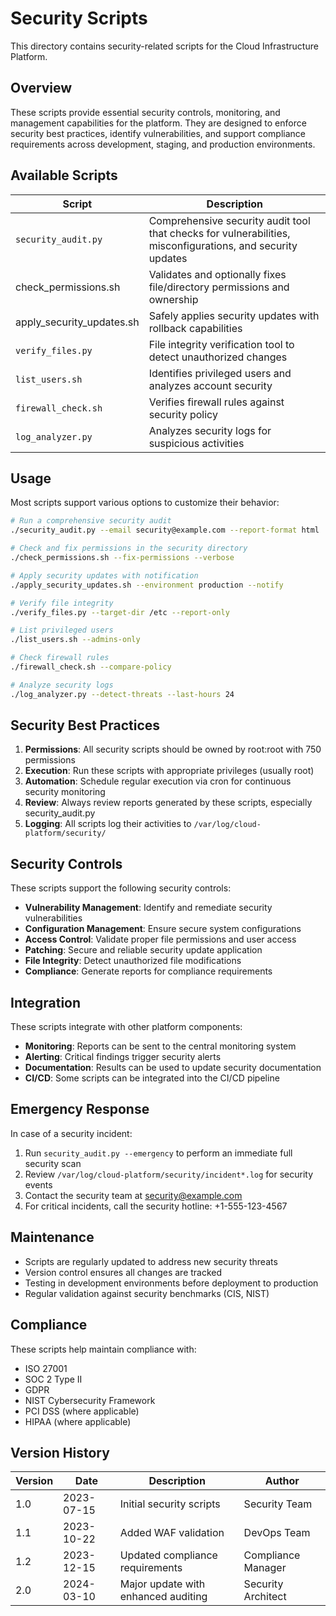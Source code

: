 # Security Scripts

This directory contains security-related scripts for the Cloud Infrastructure Platform.

## Overview

These scripts provide essential security controls, monitoring, and management capabilities for the platform. They are designed to enforce security best practices, identify vulnerabilities, and support compliance requirements across development, staging, and production environments.

## Available Scripts

| Script | Description |
| --- | --- |
| `security_audit.py` | Comprehensive security audit tool that checks for vulnerabilities, misconfigurations, and security updates |
| check_permissions.sh | Validates and optionally fixes file/directory permissions and ownership |
| apply_security_updates.sh | Safely applies security updates with rollback capabilities |
| `verify_files.py` | File integrity verification tool to detect unauthorized changes |
| `list_users.sh` | Identifies privileged users and analyzes account security |
| `firewall_check.sh` | Verifies firewall rules against security policy |
| `log_analyzer.py` | Analyzes security logs for suspicious activities |

## Usage

Most scripts support various options to customize their behavior:

```bash
# Run a comprehensive security audit
./security_audit.py --email security@example.com --report-format html

# Check and fix permissions in the security directory
./check_permissions.sh --fix-permissions --verbose

# Apply security updates with notification
./apply_security_updates.sh --environment production --notify

# Verify file integrity
./verify_files.py --target-dir /etc --report-only

# List privileged users
./list_users.sh --admins-only

# Check firewall rules
./firewall_check.sh --compare-policy

# Analyze security logs
./log_analyzer.py --detect-threats --last-hours 24

```

## Security Best Practices

1. **Permissions**: All security scripts should be owned by root:root with 750 permissions
2. **Execution**: Run these scripts with appropriate privileges (usually root)
3. **Automation**: Schedule regular execution via cron for continuous security monitoring
4. **Review**: Always review reports generated by these scripts, especially security_audit.py
5. **Logging**: All scripts log their activities to `/var/log/cloud-platform/security/`

## Security Controls

These scripts support the following security controls:

- **Vulnerability Management**: Identify and remediate security vulnerabilities
- **Configuration Management**: Ensure secure system configurations
- **Access Control**: Validate proper file permissions and user access
- **Patching**: Secure and reliable security update application
- **File Integrity**: Detect unauthorized file modifications
- **Compliance**: Generate reports for compliance requirements

## Integration

These scripts integrate with other platform components:

- **Monitoring**: Reports can be sent to the central monitoring system
- **Alerting**: Critical findings trigger security alerts
- **Documentation**: Results can be used to update security documentation
- **CI/CD**: Some scripts can be integrated into the CI/CD pipeline

## Emergency Response

In case of a security incident:

1. Run `security_audit.py --emergency` to perform an immediate full security scan
2. Review `/var/log/cloud-platform/security/incident*.log` for security events
3. Contact the security team at [security@example.com](mailto:security@example.com)
4. For critical incidents, call the security hotline: +1-555-123-4567

## Maintenance

- Scripts are regularly updated to address new security threats
- Version control ensures all changes are tracked
- Testing in development environments before deployment to production
- Regular validation against security benchmarks (CIS, NIST)

## Compliance

These scripts help maintain compliance with:

- ISO 27001
- SOC 2 Type II
- GDPR
- NIST Cybersecurity Framework
- PCI DSS (where applicable)
- HIPAA (where applicable)

## Version History

| Version | Date | Description | Author |
| --- | --- | --- | --- |
| 1.0 | 2023-07-15 | Initial security scripts | Security Team |
| 1.1 | 2023-10-22 | Added WAF validation | DevOps Team |
| 1.2 | 2023-12-15 | Updated compliance requirements | Compliance Manager |
| 2.0 | 2024-03-10 | Major update with enhanced auditing | Security Architect |